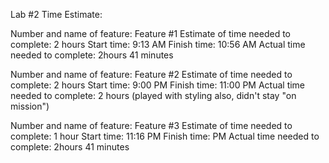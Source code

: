 Lab #2
Time Estimate: 

Number and name of feature: Feature #1
Estimate of time needed to complete: 2 hours
Start time: 9:13 AM
Finish time: 10:56 AM
Actual time needed to complete: 2hours 41 minutes

Number and name of feature: Feature #2
Estimate of time needed to complete: 2 hours
Start time: 9:00 PM
Finish time: 11:00 PM
Actual time needed to complete: 2 hours (played with styling also, didn't stay "on mission")

Number and name of feature: Feature #3
Estimate of time needed to complete: 1 hour
Start time: 11:16 PM
Finish time: PM
Actual time needed to complete: 2hours 41 minutes

